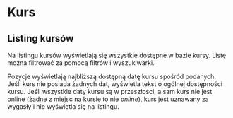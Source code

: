# Kurs

## Listing kursów

Na listingu kursów wyświetlają się wszystkie dostępne w bazie kursy.
Listę można filtrować za pomocą filtrów i wyszukiwarki.

Pozycje wyświetlają najbliższą dostępną datę kursu spośród podanych.
Jeśli kurs nie posiada żadnych dat, wyświetla tekst o ogólnej dostępności kursu.
Jeśli wszystkie daty kursu są w przeszłości, a sam kurs nie jest online (żadne z miejsc na kursie to nie _online_), kurs jest uznawany za wygasły i nie wyświetla się na listingu.
